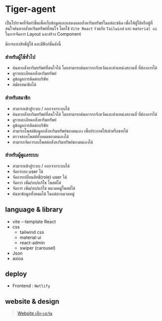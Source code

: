 # Tiger-agent

เป็นโปรเจคที่จัดทำขึ้นเพื่อเก็บข้อมูลและแสดงผลอสังหาริมทรัพย์ในแต่ละชนิด เพื่อให้ผู้ใช้หรือผู้ที่สนใจค้นหาอสังหาริมทรัพย์ที่สนใจ โดยใช้ `Vite React` ร่วมกับ `Tailwind` และ `material ui` ในการจัดการ Layout และสร้าง Component

มีการแบ่งสิทธิ์ผู้ใช้ และมีฟังก์ชั่นดังนี้

### สำหรับผู้ใช้ทั่วไป
* ค้นหาอสังหาริมทรัพย์ที่สนใจได้ โดยสามารถค้นหาจากจังหวัดและตำแหน่งสถานที่ ที่ต้องการได้
* ดูรายละเอียดอสังหาริมทรัพย์
* ดูข้อมูลการติดต่อบริษัท
* สมัครสมาชิกได้

### สำหรับสมาชิก
* สามารถเข้าสู่ระบบ / ออกจากระบบได้
* ค้นหาอสังหาริมทรัพย์ที่สนใจได้ โดยสามารถค้นหาจากจังหวัดและตำแหน่งสถานที่ ที่ต้องการได้
* ดูรายละเอียดอสังหาริมทรัพย์
* ดูข้อมูลการติดต่อบริษัท
* สามารถโพสต์ข้อมูลอสังหาริมทรัพย์ของตนเอง เพื่อประกาศให้เช่าหรือขายได้
* ตรวจสอบโพสต์ทั้งหมดของตนเองได้
* สามารถจัดการลบโพสต์อสังหาริมทรัพย์ของตนเองได้

### สำหรับผู้ดูแลระบบ
* สามารถเข้าสู่ระบบ / ออกจากระบบได้
* จัดการลบ user ได้
* จัดการเปลี่ยนสิทธิ์(role) user ได้
* จัดการ เพิ่ม/ลบ/แก้ไข โพสต์ได้
* จัดการ เพิ่ม/ลบ/แก้ไข หมวดหมู่โพสต์ได้
* ค้นหาข้อมูลทั้งหมดได้ ในแต่ละหมวดหมู่


## language & library

* vite --template React
* css
  * tailwind css
  * material ui
  * react-admin
  * swiper (carousel)
* Json
* axios

## deploy

* Frontend : `Netlify`


## website & design

> [Website เสือ-เอเจ้น](https://tiger-agent.netlify.app/)

